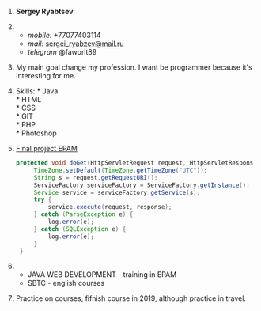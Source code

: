 1. **Sergey Ryabtsev**
2. * *mobile:* +77077403114 
   * *mail:* sergei_ryabzev@mail.ru 
   * *telegram* @faworit89
3. My main goal change my profession. I want be programmer because it's interesting for me.
4. Skills: 
          * Java <br>
          * HTML <br>
          * CSS <br>
          * GIT <br>
          * PHP <br>
          * Photoshop
5. [Final project EPAM](https://github.com/Faworit/FinalWork)
   ```Java
   protected void doGet(HttpServletRequest request, HttpServletResponse response) throws ServletException, IOException {
        TimeZone.setDefault(TimeZone.getTimeZone("UTC"));
        String s = request.getRequestURI();
        ServiceFactory serviceFactory = ServiceFactory.getInstance();
        Service service = serviceFactory.getService(s);
        try {
            service.execute(request, response);
        } catch (ParseException e) {
            log.error(e);
        } catch (SQLException e) {
            log.error(e);
        }
    }
    ```
    
7. * JAVA WEB DEVELOPMENT - training in EPAM
   * SBTC - english courses
8. Practice on courses, fifnish course in 2019, although practice in travel. 
  
